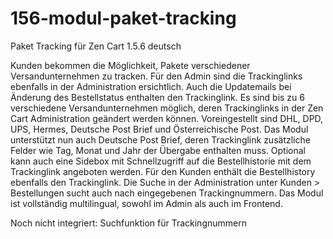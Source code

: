 # 156-modul-paket-tracking
Paket Tracking für Zen Cart 1.5.6 deutsch

Kunden bekommen die Möglichkeit, Pakete verschiedener Versandunternehmen zu tracken.
Für den Admin sind die Trackinglinks ebenfalls in der Administration ersichtlich. 
Auch die Updatemails bei Änderung des Bestellstatus enthalten den Trackinglink.
Es sind bis zu 6 verschiedene Versandunternehmen möglich, deren Trackinglinks in der Zen Cart Administration geändert werden können.
Voreingestellt sind DHL, DPD, UPS, Hermes, Deutsche Post Brief und Österreichische Post.
Das Modul unterstützt nun auch Deutsche Post Brief, deren Trackinglink zusätzliche Felder wie Tag, Monat und Jahr der Übergabe enthalten muss. Optional kann auch eine Sidebox mit Schnellzugriff auf die Bestellhistorie mit dem Trackinglink angeboten werden.
Für den Kunden enthält die Bestellhistory ebenfalls den Trackinglink.
Die Suche in der Administration unter Kunden > Bestellungen sucht auch nach eingegebenen Trackingnummern. 
Das Modul ist vollständig multilingual, sowohl im Admin als auch im Frontend. 

Noch nicht integriert:
Suchfunktion für Trackingnummern
